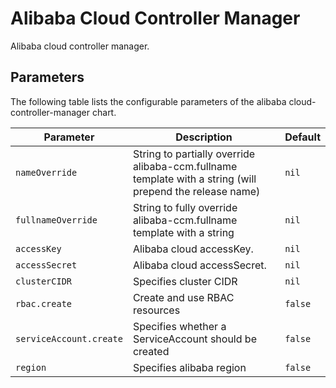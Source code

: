 # Alibaba Cloud Controller Manager
Alibaba cloud controller manager.

## Parameters
The following table lists the configurable parameters of the alibaba cloud-controller-manager chart.

| Parameter                                   | Description                                         | Default                                                           |
|---------------------------------------------|-----------------------------------------------------|-------------------------------------------------------------------|
| `nameOverride`                              | String to partially override alibaba-ccm.fullname template with a string (will prepend the release name) | `nil`        |
| `fullnameOverride`                          | String to fully override alibaba-ccm.fullname template with a string                                     | `nil`        |
| `accessKey`                                 | Alibaba cloud accessKey.                            | `nil`                                                             |
| `accessSecret`                              | Alibaba cloud accessSecret.                         | `nil`                                                             |
| `clusterCIDR`                               | Specifies cluster CIDR                              | `nil`                                                             |
| `rbac.create`                               | Create and use RBAC resources                       | `false`                                                           |
| `serviceAccount.create`                     | Specifies whether a ServiceAccount should be created | `false`                                                          |
| `region`                                    | Specifies alibaba region                             | `false`                                                          |
